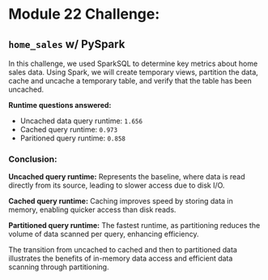 # Module 22 Challenge: 

## `home_sales` w/ PySpark 

In this challenge, we used SparkSQL to determine key metrics about home sales data. Using Spark, we will create temporary views, partition the data, cache and uncache a temporary table, and verify that the table has been uncached.

**Runtime questions answered:**

 - Uncached data query runtime: `1.656`  
 - Cached query runtime: `0.973`  
 - Paritioned query runtime: `0.858`

### Conclusion:

**Uncached query runtime:** Represents the baseline, where data is read directly from its source, leading to slower access due to disk I/O.

**Cached query runtime:** Caching improves speed by storing data in memory, enabling quicker access than disk reads.

**Partitioned query runtime:** The fastest runtime, as partitioning reduces the volume of data scanned per query, enhancing efficiency.

The transition from uncached to cached and then to partitioned data illustrates the benefits of in-memory data access and efficient data scanning through partitioning.


